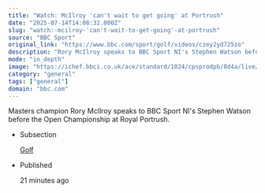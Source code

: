 ```yaml
---
title: "Watch: McIlroy 'can't wait to get going' at Portrush"
date: "2025-07-14T14:08:32.000Z"
slug: "watch:-mcilroy-'can't-wait-to-get-going'-at-portrush"
source: "BBC Sport"
original_link: "https://www.bbc.com/sport/golf/videos/czey2yd725zo"
description: "Rory McIlroy speaks to BBC Sport NI's Stephen Watson before the Open Championship at Royal Portrush"
mode: "in_depth"
image: "https://ichef.bbci.co.uk/ace/standard/1024/cpsprodpb/8d4a/live/44b2c4d0-60bc-11f0-b5c5-012c5796682d.jpg"
category: "general"
tags: ["general"]
domain: "bbc.com"
---
```

<div id="readability-page-1" class="page"><div data-testid="reveal-text-wrapper"><p>Masters champion Rory McIlroy speaks to BBC Sport NI's Stephen Watson before the Open Championship at Royal Portrush.</p><div><div><ul role="list"><div><li role="listitem"><p>Subsection</p><div><p><span><a href="https://www.bbc.com/sport/golf"><span>Golf</span></a></span></p></div></li><li role="listitem"><p>Published</p><p><span><span><time data-testid="timestamp" datetime="2025-07-14T14:08:32.139Z">21 minutes ago</time></span></span></p></li></div></ul></div></div></div></div>